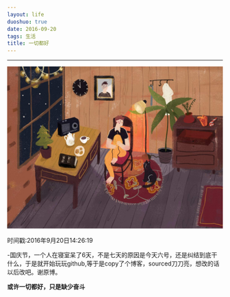 ```yaml
---
layout: life
duoshuo: true
date: 2016-09-20
tags: 生活
title: 一切都好
---
```


******

![nami](/life/2016/2016res/2016-08-10.jpg)

时间戳:2016年9月20日14:26:19

-国庆节，一个人在寝室呆了6天，不是七天的原因是今天六号，还是纠结到底干什么，于是就开始玩玩github,等于是copy了个博客，sourced刀刀亮，想改的话以后改吧。谢原博。

  **或许一切都好，只是缺少奋斗**
